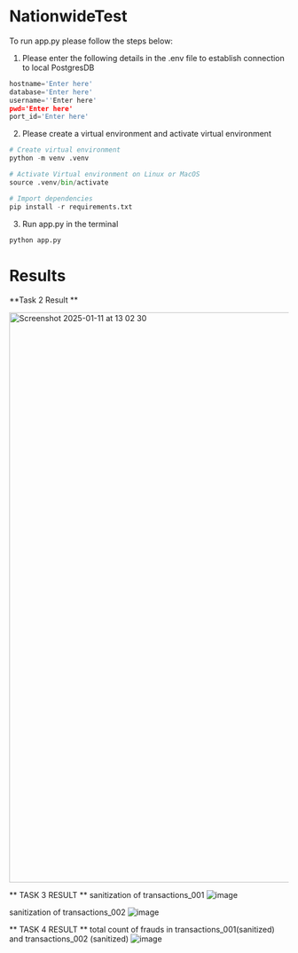 # NationwideTest

To run app.py please follow the steps below: 

1. Please enter the following details in the .env file to establish connection to local PostgresDB
```Python
hostname='Enter here'
database='Enter here'
username=''Enter here'
pwd='Enter here'
port_id='Enter here'
```

2. Please create a virtual environment and activate virtual environment 
```Python
# Create virtual environment 
python -m venv .venv

# Activate Virtual environment on Linux or MacOS
source .venv/bin/activate

# Import dependencies
pip install -r requirements.txt
```


3. Run app.py in the terminal
```Python
python app.py
```

# Results 
  **Task 2 Result **
  
  <img width="1028" alt="Screenshot 2025-01-11 at 13 02 30" src="https://github.com/user-attachments/assets/b903fb66-5efb-491a-9f6e-7e43172d6311" />




  ** TASK 3 RESULT **
  sanitization of transactions_001
  ![image](https://github.com/user-attachments/assets/b7b606b4-86c3-442b-b3ae-f951bafd4f0e)


  sanitization of transactions_002
  ![image](https://github.com/user-attachments/assets/1d863c3c-cb07-4c40-a228-6fe22e3ad512)



  ** TASK 4 RESULT **
  total count of frauds in transactions_001(sanitized) and transactions_002 (sanitized)
  ![image](https://github.com/user-attachments/assets/c6a4e0d3-3c11-47c1-8b56-78c1d2b96a84)

  
